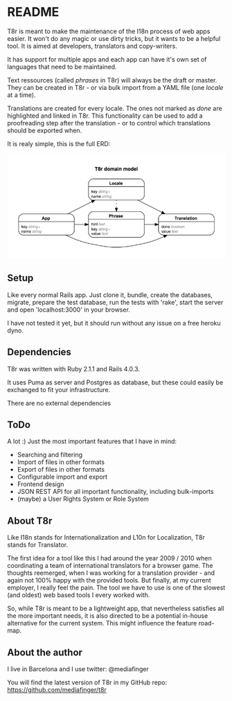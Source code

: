 <!-- {<img src="https://travis-ci.org/mediafinger/t8r.png?branch=master" alt="Build Status" />}[https://travis-ci.org/mediafinger/t8r] -->
# README

T8r is meant to make the maintenance of the I18n process of web apps easier. It won't do any magic or use dirty tricks, but it wants to be a helpful tool. It is aimed at developers, translators and copy-writers.

It has support for multiple apps and each app can have it's own set of languages that need to be maintained.

Text ressources (called *phrases* in T8r) will always be the draft or master. They can be created in T8r - or via bulk import from a YAML file (one *locale* at a time).

Translations are created for every locale. The ones not marked as *done* are highlighted and linked in T8r. This functionality can be used to add a proofreading step after the translation - or to control which translations should be exported when.

It is realy simple, this is the full ERD:

![ERD](https://github.com/mediafinger/t8r/raw/master/t8r_erd.png)

## Setup

Like every normal Rails app. Just clone it, bundle, create the databases, migrate, prepare the test database, run the tests with 'rake', start the server and open 'localhost:3000' in your browser.

I have not tested it yet, but it should run without any issue on a free heroku dyno.


## Dependencies

T8r was written with Ruby 2.1.1 and Rails 4.0.3.

It uses Puma as server and Postgres as database, but these could easily be exchanged to fit your infrastructure.

There are no external dependencies


## ToDo

A lot :) Just the most important features that I have in mind:

*  Searching and filtering
*  Import of files in other formats
*  Export of files in other formats
*  Configurable import and export
*  Frontend design
*  JSON REST API for all important functionality, including bulk-imports
*  (maybe) a User Rights System or Role System


## About T8r

Like I18n stands for Internationalization and L10n for Localization, T8r stands for Translator.

The first idea for a tool like this I had around the year 2009 / 2010 when coordinating a team of international translators for a browser game.
The thoughts reemerged, when I was working for a translation provider - and again not 100% happy with the provided tools.
But finally, at my current employer, I really feel the pain. The tool we have to use is one of the slowest (and oldest) web based tools I every worked with.

So, while T8r is meant to be a lightweight app, that nevertheless satisfies all the more important needs, it is also directed to be a potential in-house alternative for the current system. This might influence the feature road-map.


## About the author

I live in Barcelona and I use twitter: @mediafinger

You will find the latest version of T8r in my GitHub repo: https://github.com/mediafinger/t8r
